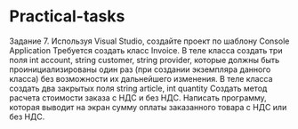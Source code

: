 # Practical-tasks
Задание 7. Используя Visual Studio, создайте проект по шаблону Console Application
Требуется создать класс Invoice.
В теле класса создать три поля int account, string customer, string provider, которые должны быть проинициализированы один раз (при создании экземпляра данного класса) без возможности их дальнейшего изменения.
В теле класса создать два закрытых поля string article, int quantity
Создать метод расчета стоимости заказа с НДС и без НДС.
Написать программу, которая выводит на экран сумму оплаты заказанного товара с НДС или без НДС.
